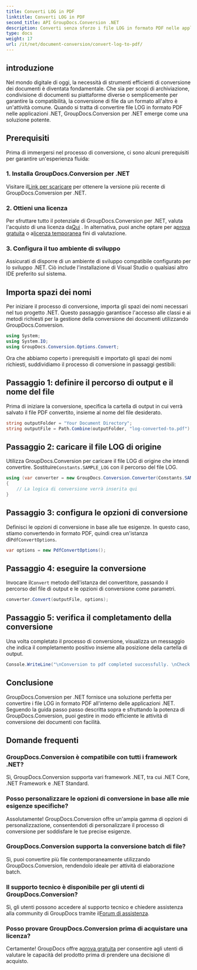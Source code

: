 ```yaml
---
title: Converti LOG in PDF
linktitle: Converti LOG in PDF
second_title: API GroupDocs.Conversion .NET
description: Converti senza sforzo i file LOG in formato PDF nelle applicazioni .NET utilizzando GroupDocs.Conversion for .NET. Segui la nostra guida passo passo per la conversione dei documenti.
type: docs
weight: 17
url: /it/net/document-conversion/convert-log-to-pdf/
---
```

## introduzione
Nel mondo digitale di oggi, la necessità di strumenti efficienti di conversione dei documenti è diventata fondamentale. Che sia per scopi di archiviazione, condivisione di documenti su piattaforme diverse o semplicemente per garantire la compatibilità, la conversione di file da un formato all'altro è un'attività comune. Quando si tratta di convertire file LOG in formato PDF nelle applicazioni .NET, GroupDocs.Conversion per .NET emerge come una soluzione potente.
## Prerequisiti
Prima di immergersi nel processo di conversione, ci sono alcuni prerequisiti per garantire un'esperienza fluida:
### 1. Installa GroupDocs.Conversion per .NET
 Visitare il[Link per scaricare](https://releases.groupdocs.com/conversion/net/) per ottenere la versione più recente di GroupDocs.Conversion per .NET.
### 2. Ottieni una licenza
 Per sfruttare tutto il potenziale di GroupDocs.Conversion per .NET, valuta l'acquisto di una licenza da[Qui](https://purchase.groupdocs.com/buy) . In alternativa, puoi anche optare per a[prova gratuita](https://releases.groupdocs.com/) o a[licenza temporanea](https://purchase.groupdocs.com/temporary-license/) fini di valutazione.
### 3. Configura il tuo ambiente di sviluppo
Assicurati di disporre di un ambiente di sviluppo compatibile configurato per lo sviluppo .NET. Ciò include l'installazione di Visual Studio o qualsiasi altro IDE preferito sul sistema.

## Importa spazi dei nomi
Per iniziare il processo di conversione, importa gli spazi dei nomi necessari nel tuo progetto .NET. Questo passaggio garantisce l'accesso alle classi e ai metodi richiesti per la gestione della conversione dei documenti utilizzando GroupDocs.Conversion.
```csharp
using System;
using System.IO;
using GroupDocs.Conversion.Options.Convert;
```

Ora che abbiamo coperto i prerequisiti e importato gli spazi dei nomi richiesti, suddividiamo il processo di conversione in passaggi gestibili:
## Passaggio 1: definire il percorso di output e il nome del file
Prima di iniziare la conversione, specifica la cartella di output in cui verrà salvato il file PDF convertito, insieme al nome del file desiderato.
```csharp
string outputFolder = "Your Document Directory";
string outputFile = Path.Combine(outputFolder, "log-converted-to.pdf");
```
## Passaggio 2: caricare il file LOG di origine
 Utilizza GroupDocs.Conversion per caricare il file LOG di origine che intendi convertire. Sostituire`Constants.SAMPLE_LOG` con il percorso del file LOG.
```csharp
using (var converter = new GroupDocs.Conversion.Converter(Constants.SAMPLE_LOG))
{
    // La logica di conversione verrà inserita qui
}
```
## Passaggio 3: configura le opzioni di conversione
Definisci le opzioni di conversione in base alle tue esigenze. In questo caso, stiamo convertendo in formato PDF, quindi crea un'istanza di`PdfConvertOptions`.
```csharp
var options = new PdfConvertOptions();
```
## Passaggio 4: eseguire la conversione
 Invocare il`Convert` metodo dell'istanza del convertitore, passando il percorso del file di output e le opzioni di conversione come parametri.
```csharp
converter.Convert(outputFile, options);
```
## Passaggio 5: verifica il completamento della conversione
Una volta completato il processo di conversione, visualizza un messaggio che indica il completamento positivo insieme alla posizione della cartella di output.
```csharp
Console.WriteLine("\nConversion to pdf completed successfully. \nCheck output in {0}", outputFolder);
```

## Conclusione
GroupDocs.Conversion per .NET fornisce una soluzione perfetta per convertire i file LOG in formato PDF all'interno delle applicazioni .NET. Seguendo la guida passo passo descritta sopra e sfruttando la potenza di GroupDocs.Conversion, puoi gestire in modo efficiente le attività di conversione dei documenti con facilità.
## Domande frequenti
### GroupDocs.Conversion è compatibile con tutti i framework .NET?
Sì, GroupDocs.Conversion supporta vari framework .NET, tra cui .NET Core, .NET Framework e .NET Standard.
### Posso personalizzare le opzioni di conversione in base alle mie esigenze specifiche?
Assolutamente! GroupDocs.Conversion offre un'ampia gamma di opzioni di personalizzazione, consentendoti di personalizzare il processo di conversione per soddisfare le tue precise esigenze.
### GroupDocs.Conversion supporta la conversione batch di file?
Sì, puoi convertire più file contemporaneamente utilizzando GroupDocs.Conversion, rendendolo ideale per attività di elaborazione batch.
### Il supporto tecnico è disponibile per gli utenti di GroupDocs.Conversion?
 Sì, gli utenti possono accedere al supporto tecnico e chiedere assistenza alla community di GroupDocs tramite il[Forum di assistenza](https://forum.groupdocs.com/c/conversion/11).
### Posso provare GroupDocs.Conversion prima di acquistare una licenza?
 Certamente! GroupDocs offre a[prova gratuita](https://releases.groupdocs.com/) per consentire agli utenti di valutare le capacità del prodotto prima di prendere una decisione di acquisto.